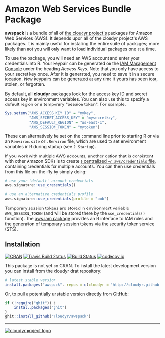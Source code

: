 # Amazon Web Services Bundle Package

**awspack** is a bundle of all of [the cloudyr project's](http://cloudyr.github.io) packages for Amazon Web Services (AWS). It depends upon all of the cloudyr project's AWS packages. It is mainly useful for installing the entire suite of packages; more likely than not you will only want to load individual packages one at a time.

To use the package, you will need an AWS account and enter your credentials into R. Your keypair can be generated on the [IAM Management Console](https://aws.amazon.com/) under the heading *Access Keys*. Note that you only have access to your secret key once. After it is generated, you need to save it in a secure location. New keypairs can be generated at any time if yours has been lost, stolen, or forgotten. 

By default, all **cloudyr** packages look for the access key ID and secret access key in environment variables. You can also use this to specify a default region or a temporary "session token". For example:

```R
Sys.setenv("AWS_ACCESS_KEY_ID" = "mykey",
           "AWS_SECRET_ACCESS_KEY" = "mysecretkey",
           "AWS_DEFAULT_REGION" = "us-east-1",
           "AWS_SESSION_TOKEN" = "mytoken")
```

These can alternatively be set on the command line prior to starting R or via an `Renviron.site` or `.Renviron` file, which are used to set environment variables in R during startup (see `? Startup`).

If you work with multiple AWS accounts, another option that is consistent with other Amazon SDKs is to create [a centralized `~/.aws/credentials` file](https://blogs.aws.amazon.com/security/post/Tx3D6U6WSFGOK2H/A-New-and-Standardized-Way-to-Manage-Credentials-in-the-AWS-SDKs), containing credentials for multiple accounts. You can then use credentials from this file on-the-fly by simply doing:

```R
# use your 'default' account credentials
aws.signature::use_credentials()

# use an alternative credentials profile
aws.signature::use_credentials(profile = "bob")
```

Temporary session tokens are stored in environment variable `AWS_SESSION_TOKEN` (and will be stored there by the `use_credentials()` function). The [aws.iam package](https://github.com/cloudyr/aws.iam/) provides an R interface to IAM roles and the generation of temporary session tokens via the security token service (STS).

## Installation

[![CRAN](http://www.r-pkg.org/badges/version/awspack)](http://cran.r-project.org/package=awspack)
[![Travis Build Status](https://travis-ci.org/cloudyr/awspack.png?branch=master)](https://travis-ci.org/cloudyr/awspack)
[![Build Status](https://travis-ci.org/cloudyr/awspack.png?branch=master)](https://travis-ci.org/cloudyr/awspack) 
[![codecov.io](http://codecov.io/github/cloudyr/awspack/coverage.svg?branch=master)](http://codecov.io/github/cloudyr/awspack?branch=master)

This package is not yet on CRAN. To install the latest development version you can install from the cloudyr drat repository:

```R
# latest stable version
install.packages("awspack", repos = c(cloudyr = "http://cloudyr.github.io/drat", getOption("repos")))
```

Or, to pull a potentially unstable version directly from GitHub:

```R
if (!require("ghit")) {
    install.packages("ghit")
}
ghit::install_github("cloudyr/awspack")
```

---
[![cloudyr project logo](http://i.imgur.com/JHS98Y7.png)](https://github.com/cloudyr)
